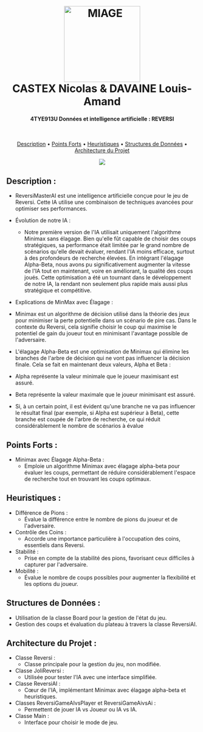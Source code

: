 
<h1 align="center">
  <br>
 <img src="http://www.miage.fr/wp-content/uploads/2020/02/MIAGE_LOGO-SEUL_COULEURS.png" alt="MIAGE" width="200">
    <br>
  CASTEX Nicolas & DAVAINE Louis-Amand
    <br>
</h1>

<h4 align="center">4TYE913U Données et intelligence artificielle :  REVERSI</h4>
  <br>

<p align="center">
  <a href="#key-features">Description</a> •
  <a href="#download">Points Forts</a> •
  <a href="#credits">Heuristiques</a> •
  <a href="#related">Structures de Données</a> •
  <a href="#license">Architecture du Projet</a>
</p>

<p align="center">
<img src="https://th.bing.com/th/id/R.5ac3f08cbe0822ac9d2db9993ae5801c?rik=L5gatnBOtzD%2f2A&riu=http%3a%2f%2fwww.bbcmicro.co.uk%2fgameimg%2fscreenshots%2f2648%2fDisc117-Reversi.jpg&ehk=d3Z3%2b9W9j7TZT6v10NLOGN2%2b%2ftIlmMUWZCr6jB2P%2byM%3d&risl=&pid=ImgRaw&r=0"></img>
</p>


## Description :

* ReversiMasterAI est une intelligence artificielle conçue pour le jeu de Reversi. Cette IA utilise une combinaison de techniques avancées pour optimiser ses performances.

* Évolution de notre IA :

  - Notre première version de l'IA utilisait uniquement l'algorithme Minimax sans élagage. Bien qu'elle fût capable de choisir des coups stratégiques, sa performance était limitée par le grand nombre de scénarios qu'elle devait évaluer, rendant l'IA moins efficace, surtout à des profondeurs de recherche élevées. En intégrant l'élagage Alpha-Beta, nous avons pu significativement augmenter la vitesse de l'IA tout en maintenant, voire en améliorant, la qualité des coups joués. Cette optimisation a été un tournant dans le développement de notre IA, la rendant non seulement plus rapide mais aussi plus stratégique et compétitive.

* Explications de MinMax avec Élagage :
 - Minimax est un algorithme de décision utilisé dans la théorie des jeux pour minimiser la perte potentielle dans un scénario de pire cas. Dans le contexte du Reversi, cela signifie choisir le coup qui maximise le potentiel de gain du joueur tout en minimisant l'avantage possible de l'adversaire.

 - L'élagage Alpha-Beta est une optimisation de Minimax qui élimine les branches de l'arbre de décision qui ne vont pas influencer la décision finale. Cela se fait en maintenant deux valeurs, Alpha et Beta :

 - Alpha représente la valeur minimale que le joueur maximisant est assuré.
 - Beta représente la valeur maximale que le joueur minimisant est assuré.

- Si, à un certain point, il est évident qu'une branche ne va pas influencer le résultat final (par exemple, si Alpha est supérieur à Beta), cette branche est coupée de l'arbre de recherche, ce qui réduit considérablement le nombre de scénarios à évalue
## Points Forts :

* Minimax avec Élagage Alpha-Beta :
  - Emploie un algorithme Minimax avec élagage alpha-beta pour évaluer les coups, permettant de réduire considérablement l'espace de recherche tout en trouvant les coups optimaux.

## Heuristiques :
* Différence de Pions :
  - Évalue la différence entre le nombre de pions du joueur et de l'adversaire.
* Contrôle des Coins :
  - Accorde une importance particulière à l'occupation des coins, essentiels dans Reversi.
* Stabilité :
  - Prise en compte de la stabilité des pions, favorisant ceux difficiles à capturer par l'adversaire.
* Mobilité :
  - Évalue le nombre de coups possibles pour augmenter la flexibilité et les options du joueur.
  
## Structures de Données :
* Utilisation de la classe Board pour la gestion de l'état du jeu.
* Gestion des coups et évaluation du plateau à travers la classe ReversiAI.

## Architecture du Projet :
* Classe Reversi :
  - Classe principale pour la gestion du jeu, non modifiée.
* Classe JoliReversi :
  - Utilisée pour tester l'IA avec une interface simplifiée.
* Classe ReversiAI :
  - Cœur de l'IA, implémentant Minimax avec élagage alpha-beta et heuristiques.
* Classes ReversiGameAIvsPlayer et ReversiGameAivsAi :
  - Permettent de jouer IA vs Joueur ou IA vs IA.
* Classe Main :
  - Interface pour choisir le mode de jeu.

